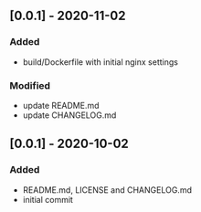 ## [0.0.1] - 2020-11-02

### Added
- build/Dockerfile with initial nginx settings

### Modified
- update README.md
- update CHANGELOG.md

## [0.0.1] - 2020-10-02

### Added
- README.md, LICENSE and CHANGELOG.md
- initial commit